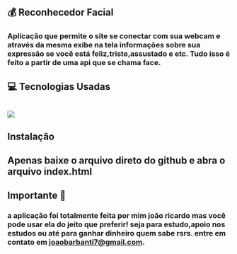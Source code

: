 ## 💰 Reconhecedor Facial

### Aplicação que permite o site se conectar com sua webcam e através da mesma exibe na tela informações sobre sua expressão se você está feliz,triste,assustado e etc. Tudo isso é feito a partir de uma api que se chama face.

## 💻 Tecnologias Usadas
<div style="display: inline_block"><br/>
<img align="center" src="https://img.shields.io/badge/JavaScript-323330?style=for-the-badge&logo=javascript&logoColor=F7DF1E">

## Instalação 

## Apenas baixe o arquivo direto do github e abra o arquivo index.html

## Importante 💛

### a aplicação foi totalmente feita por mim joão ricardo mas você pode usar ela do jeito que preferir! seja para estudo,apoio nos estudos ou até para ganhar dinheiro quem sabe rsrs. entre em contato em joaobarbanti7@gmail.com.
</div>
